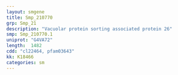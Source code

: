 ```yaml
---
layout: smgene
title: Smp_210770
grp: Smp_21
description: "Vacuolar protein sorting associated protein 26"
smp: Smp_210770.1
uniprot: "G4VA72"
length:  1482
cdd: "cl22464, pfam03643"
kk: K18466
categories: sm
---
```


